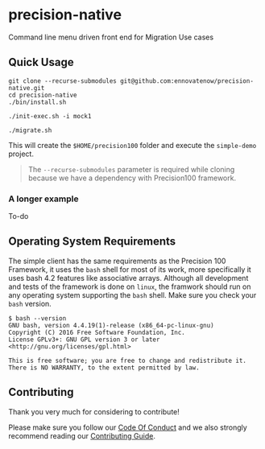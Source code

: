 # precision-native
Command line menu driven front end for Migration Use cases


## Quick Usage
```
git clone --recurse-submodules git@github.com:ennovatenow/precision-native.git
cd precision-native
./bin/install.sh

./init-exec.sh -i mock1

./migrate.sh
```

This will create the `$HOME/precision100` folder and execute the `simple-demo` project.

> The `--recurse-submodules` parameter is required while cloning because we have a dependency with Precision100 framework.


### A longer example
To-do

## Operating System Requirements
The simple client has the same requirements as the Precision 100 Framework, it uses the `bash` shell for most of its work, more specifically it uses bash 4.2 features like associative arrays. Although all development and tests of the framework is done on `linux`, the framwork should run on any operating system supporting the `bash` shell.
Make sure you check your `bash` version.

```
$ bash --version
GNU bash, version 4.4.19(1)-release (x86_64-pc-linux-gnu)
Copyright (C) 2016 Free Software Foundation, Inc.
License GPLv3+: GNU GPL version 3 or later <http://gnu.org/licenses/gpl.html>

This is free software; you are free to change and redistribute it.
There is NO WARRANTY, to the extent permitted by law.
```

## Contributing
Thank you very much for considering to contribute!

Please make sure you follow our [Code Of Conduct](CODE_OF_CONDUCT.md) and we also strongly recommend reading our [Contributing Guide](CONTRIBUTING.md).
